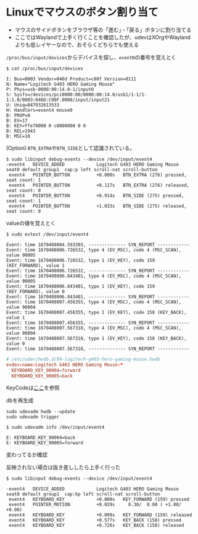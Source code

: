 # Linuxでマウスのボタン割り当て

- マウスのサイドボタンをブラウザ等の「進む」・「戻る」ボタンに割り当てる
- ここではWaylandで上手く行くことを確認したが、udevはXOrgやWaylandよりも低レイヤーなので、おそらくどちらでも使える

`/proc/bus/input/devices`からデバイスを探し、`eventN`の番号を覚えとく

```console
$ cat /proc/bus/input/devices

I: Bus=0003 Vendor=046d Product=c08f Version=0111
N: Name="Logitech G403 HERO Gaming Mouse"
P: Phys=usb-0000:00:14.0-1/input0
S: Sysfs=/devices/pci0000:00/0000:00:14.0/usb1/1-1/1-1:1.0/0003:046D:C08F.0008/input/input21
U: Uniq=047032613533
H: Handlers=event4 mouse0 
B: PROP=0
B: EV=17
B: KEY=ffe70000 0 c0000000 0 0
B: REL=1943
B: MSC=10
```

(Option) `BTN_EXTRA`や`BTN_SIDE`として認識されている。

```console
$ sudo libinput debug-events --device /dev/input/event4
-event4   DEVICE_ADDED            Logitech G403 HERO Gaming Mouse   seat0 default group1  cap:p left scroll-nat scroll-button
 event4   POINTER_BUTTON          +0.000s	BTN_EXTRA (276) pressed, seat count: 1
 event4   POINTER_BUTTON          +0.117s	BTN_EXTRA (276) released, seat count: 0
 event4   POINTER_BUTTON          +0.914s	BTN_SIDE (275) pressed, seat count: 1
 event4   POINTER_BUTTON          +1.033s	BTN_SIDE (275) released, seat count: 0
```

valueの値を覚えとく

```console
$ sudo evtest /dev/input/event4

Event: time 1670408004.593393, -------------- SYN_REPORT ------------
Event: time 1670408006.726532, type 4 (EV_MSC), code 4 (MSC_SCAN), value 90005
Event: time 1670408006.726532, type 1 (EV_KEY), code 159 (KEY_FORWARD), value 1
Event: time 1670408006.726532, -------------- SYN_REPORT ------------
Event: time 1670408006.843401, type 4 (EV_MSC), code 4 (MSC_SCAN), value 90005
Event: time 1670408006.843401, type 1 (EV_KEY), code 159 (KEY_FORWARD), value 0
Event: time 1670408006.843401, -------------- SYN_REPORT ------------
Event: time 1670408007.456355, type 4 (EV_MSC), code 4 (MSC_SCAN), value 90004
Event: time 1670408007.456355, type 1 (EV_KEY), code 158 (KEY_BACK), value 1
Event: time 1670408007.456355, -------------- SYN_REPORT ------------
Event: time 1670408007.567318, type 4 (EV_MSC), code 4 (MSC_SCAN), value 90004
Event: time 1670408007.567318, type 1 (EV_KEY), code 158 (KEY_BACK), value 0
Event: time 1670408007.567318, -------------- SYN_REPORT ------------
```

```conf
# /etc/udev/hwdb.d/99-logitech-g403-hero-gaming-mouse.hwdb
evdev:name:Logitech G403 HERO Gaming Mouse:*
  KEYBOARD_KEY_90004=forward
  KEYBOARD_KEY_90005=back
```

KeyCodeは[ここ](https://github.com/wayland-project/libinput/blob/master/include/linux/linux/input-event-codes.h)を参照

dbを再生成

```
sudo udevadm hwdb --update
sudo udevadm trigger
```

```console
$ sudo udevadm info /dev/input/event4

E: KEYBOARD_KEY_90004=back
E: KEYBOARD_KEY_90005=forward
```

変わってるか確認

反映されない場合は抜き差ししたら上手く行った

```console
$ sudo libinput debug-events --device /dev/input/event4

-event4   DEVICE_ADDED            Logitech G403 HERO Gaming Mouse   seat0 default group1  cap:kp left scroll-nat scroll-button
 event4   KEYBOARD_KEY            +0.000s	KEY_FORWARD (159) pressed
 event4   POINTER_MOTION          +0.029s	  0.30/  0.00 ( +1.00/ +0.00)
 event4   KEYBOARD_KEY            +0.099s	KEY_FORWARD (159) released
 event4   KEYBOARD_KEY            +0.577s	KEY_BACK (158) pressed
 event4   KEYBOARD_KEY            +0.726s	KEY_BACK (158) released
```
